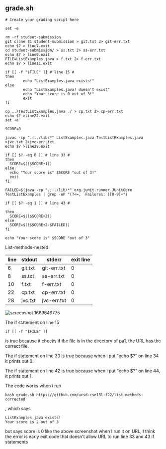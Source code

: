 ## grade.sh ##
~~~
# Create your grading script here

set -e

rm -rf student-submission
git clone $1 student-submission > git.txt 2> git-err.txt
echo $? > line7.exit
cd student-submission/ > ss.txt 2> ss-err.txt
echo $? > line9.exit
FILE=ListExamples.java > f.txt 2> f-err.txt
echo $? > line11.exit

if [[ -f "$FILE" ]] # line 15 #
then
        echo "ListExamples.java exists!"
else
        echo "ListExamples.java! doesn't exist"
        echo "Your score is 0 out of 3!"
        exit
fi

cp ../TestListExamples.java ./ > cp.txt 2> cp-err.txt
echo $? >line22.exit
set +e

SCORE=0

javac -cp ".;../lib/*" ListExamples.java TestListExamples.java >jvc.txt 2>jvc-err.txt
echo $? >line28.exit

if [[ $? -eq 0 ]] # line 33 #
then
  SCORE=$(($SCORE+1))
else
  echo "Your score is" $SCORE "out of 3!"
  exit
fi

FAILED=$(java -cp ".;../lib/*" org.junit.runner.JUnitCore TestListExamples | grep -oP "(?<=,  Failures: )[0-9]+")

if [[ $? -eq 1 ]] # line 43 #

then
  SCORE=$(($SCORE+2))
else
  SCORE=$(($SCORE+2-$FAILED))
fi

echo "Your score is" $SCORE "out of 3"
~~~

List-methods-nested

| line |   stdout   |    stderr    |   exit line|
|------|----------|--------------|------------|
|6     |   git.txt  |   git-err.txt|  0|                      
|8      |  ss.txt  |    ss-err.txt  |  0
10     |   f.txt     | f-err.txt    |0
22     |    cp.txt   |    cp-err.txt |  0
28     |  jvc.txt    |   jvc-err.txt | 0

![screenshot 1669649775](https://user-images.githubusercontent.com/114331111/204318736-62ddc031-0a1a-419c-9420-54b60a323e8b.jpg)

The if statement on line 15
```
if [[ -f "$FILE" ]] 
```
is true because it checks if the file is in the directory of pa1, the URL has the correct file. 

The if statement on line 33 is true because when i put "echo $?" on line 34 it prints out 0.

The if statement on line 42 is true because when i put "echo $?" on line 44, it prints out 1.

The code works when i run 
```
bash grade.sh https://github.com/ucsd-cse15l-f22/list-methods-corrected 
```
, which says
```
ListExamples.java exists!
Your score is 2 out of 3
```
but says score is 0 like the above screenshot when I run it on URL, I think the error is early exit code that doesn't allow URL to run line 33 and 43 if statements